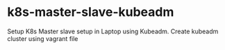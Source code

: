 # k8s-master-slave-kubeadm
Setup K8s Master slave setup in Laptop using Kubeadm. Create kubeadm cluster using vagrant file
